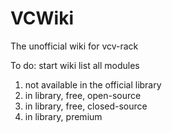 # VCWiki
The unofficial wiki for vcv-rack

To do:
start wiki
list all modules
1. not available in the official library
2. in library, free, open-source
3. in library, free, closed-source
4. in library, premium
